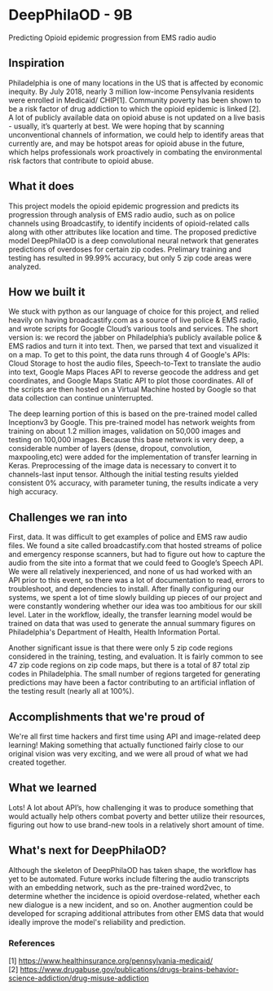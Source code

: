 # DeepPhilaOD - 9B
Predicting Opioid epidemic progression from EMS radio audio

## Inspiration

Philadelphia is one of many locations in the US that is affected by economic inequity. By July 2018, nearly 3 million low-income Pensylvania residents were enrolled in Medicaid/ CHIP[1]. Community poverty has been shown to be a risk factor of drug addiction to which the opioid epidemic is linked [2]. A lot of publicly available data on opioid abuse is not updated on a live basis - usually, it’s quarterly at best. We were hoping that by scanning unconventional channels of information, we could help to identify areas that currently are, and may be hotspot areas for opioid abuse in the future, which helps professionals work proactively in combating the environmental risk factors that contribute to opioid abuse. 

## What it does

This project models the opioid epidemic progression and predicts its progression through analysis of EMS radio audio, such as on police channels using Broadcastify, to identify incidents of opioid-related calls along with other attributes like location and time.  The proposed predictive model DeepPhilaOD is a deep convolutional neural network that generates predictions of overdoses for certain zip codes.  Prelimary training and testing has resulted in 99.99% accuracy, but only 5 zip code areas were analyzed. 

## How we built it

We stuck with python as our language of choice for this project, and relied heavily on having broadcastify.com as a source of live police & EMS radio, and wrote scripts for Google Cloud’s various tools and services. The short version is: we record the jabber on Philadelphia’s publicly available police & EMS radios and turn it into text. Then, we parsed that text and visualized it on a map. To get to this point, the data runs through 4 of Google's APIs: Cloud Storage to host the audio files, Speech-to-Text to translate the audio into text, Google Maps Places API to reverse geocode the address and get coordinates, and Google Maps Static API to plot those coordinates. All of the scripts are then hosted on a Virtual Machine hosted by Google so that data collection can continue uninterrupted. 

The deep learning portion of this is based on the pre-trained model called Inceptionv3 by Google.  This pre-trained model has network weights from training on about 1.2 million images, validation on 50,000 images and testing on 100,000 images.  Because this base network is very deep, a considerable number of layers (dense, dropout, convolution, maxpooling,etc) were added for the implementation of transfer learning in Keras.  Preprocessing of the image data is necessary to convert it to channels-last input tensor.  Although the initial testing results yielded consistent 0% accuracy, with parameter tuning, the results indicate a very high accuracy.

## Challenges we ran into
First, data.  It was difficult to get examples of police and EMS raw audio files. We found a site called broadcastify.com that hosted streams of police and emergency response scanners, but had to figure out how to capture the audio from the site into a format that we could feed to Google’s Speech API. We were all relatively inexperienced, and none of us had worked with an API prior to this event, so there was a lot of documentation to read, errors to troubleshoot, and dependencies to install. After finally configuring our systems, we spent a lot of time slowly building up pieces of our project and were constantly wondering whether our idea was too ambitious for our skill level.  Later in the workflow, ideally, the transfer learning model would be trained on data that was used to generate the annual summary figures on Philadelphia's Department of Health, Health Information Portal.

Another significant issue is that there were only 5 zip code regions considered in the training, testing, and evaluation.  It is fairly common to see 47 zip code regions on zip code maps, but there is a total of 87 total zip codes in Philadelphia.  The small number of regions targeted for generating predictions may have been a factor contributing to an artificial inflation of the testing result (nearly all at 100%).

## Accomplishments that we're proud of
We're all first time hackers and first time using API and image-related deep learning! Making something that actually functioned fairly close to our original vision was very exciting, and we were all proud of what we had created together. 

## What we learned
Lots! A lot about API’s, how challenging it was to produce something that would actually help others combat poverty and better utilize their resources, figuring out how to use brand-new tools in a relatively short amount of time. 

## What's next for DeepPhilaOD?
Although the skeleton of DeepPhilaOD has taken shape, the workflow has yet to be automated.  Future works include filtering the audio transcripts with an embedding network, such as the pre-trained word2vec, to determine whether the incidence is opioid overdose-related, whether each new dialogue is a new incident, and so on.  Another augmention could be developed for scraping additional attributes from other EMS data that would ideally improve the model's reliability and prediction.

### References
[1] https://www.healthinsurance.org/pennsylvania-medicaid/ <br>
[2] https://www.drugabuse.gov/publications/drugs-brains-behavior-science-addiction/drug-misuse-addiction
